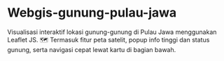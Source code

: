 # Webgis-gunung-pulau-jawa
Visualisasi interaktif lokasi gunung-gunung di Pulau Jawa menggunakan Leaflet JS. 🗺️ Termasuk fitur peta satelit, popup info tinggi dan status gunung, serta navigasi cepat lewat kartu di bagian bawah.
